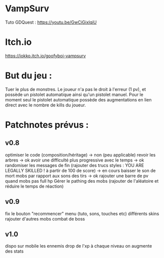 # VampSurv
 Tuto GDQuest : https://youtu.be/GwCiGixlqiU

# Itch.io
  https://iokko.itch.io/goofyboi-vampsurv

# But du jeu : 
 Tuer le plus de monstres.
 Le joueur n'a pas le droit à l'erreur (1 pv), et possède un pistolet automatique ainsi qu'un pistolet manuel.
 Pour le moment seul le pistolet automatique possède des augmentations en lien direct avec le nombre de kills du joueur.

# Patchnotes prévus : 
## v0.8
optimiser le code (composition/héritage) -> non (peu applicable)
revoir les arbres -> ok
avoir une difficulté plus progressive avec le temps -> ok
randomiser les messages de fin (rajouter des trucs styles : YOU ARE LEGALLY SKILLED ! à partir de 100 de score) -> en cours
baisser le son de mort mobs par rapport aux sons des tirs -> ok
rajouter une barre de pv quand mobs pas full hp
Gérer le pathing des mobs (rajouter de l'aléatoire et réduire le temps de réaction)

## v0.9
fix le bouton "recommencer"
menu (tuto, sons, touches etc)
différents skins
rajouter d'autres mobs
combat de boss

## v1.0
dispo sur mobile
les ennemis drop de l'xp
à chaque niveau on augmente des stats
